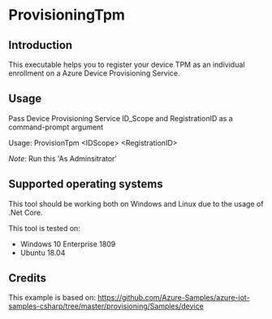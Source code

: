 ﻿# ProvisioningTpm

## Introduction

This executable helps you to register your device TPM as an individual enrollment on a Azure Device Provisioning Service. 

## Usage

Pass Device Provisioning Service ID_Scope and RegistrationID as a command-prompt argument

Usage: ProvisionTpm \<IDScope\> \<RegistrationID\>

*Note*: Run this 'As Adminsitrator'

## Supported operating systems

This tool should be working both on Windows and Linux due to the usage of .Net Core.

This tool is tested on:

- Windows 10 Enterprise 1809
- Ubuntu 18.04

## Credits

This example is based on: https://github.com/Azure-Samples/azure-iot-samples-csharp/tree/master/provisioning/Samples/device